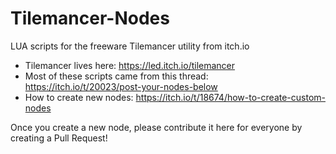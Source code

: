 # Tilemancer-Nodes
LUA scripts for the freeware Tilemancer utility from itch.io

* Tilemancer lives here: https://led.itch.io/tilemancer
* Most of these scripts came from this thread: https://itch.io/t/20023/post-your-nodes-below
* How to create new nodes: https://itch.io/t/18674/how-to-create-custom-nodes

Once you create a new node, please contribute it here for everyone by creating a Pull Request!

